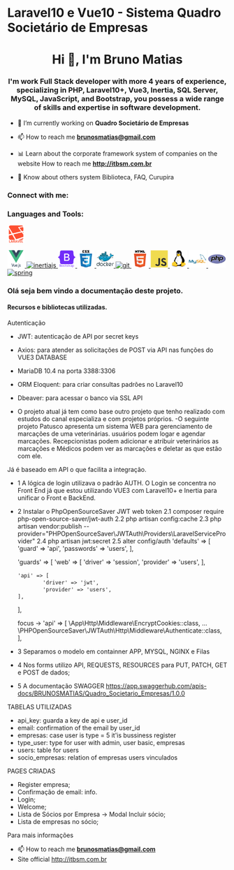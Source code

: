 
# Laravel10 e Vue10 - Sistema Quadro Societário de Empresas

<h1 align="center">Hi 👋, I'm Bruno Matias</h1>
<h3 align="center">I'm work Full Stack developer with more 4 years of experience, specializing in PHP, Laravel10+, Vue3, Inertia, SQL Server, MySQL, JavaScript, and Bootstrap, you possess a wide range of skills and expertise in software development.</h3>

- 🔭 I’m currently working on **Quadro Societário de Empresas**

- 📫 How to reach me **brunosmatias@gmail.com**

- 📊 Learn about the corporate framework system of companies on the website How to reach me **http://itbsm.com.br**

- 📄 Know about others system Biblioteca, FAQ, Curupira 

<h3 align="left">Connect with me:</h3>

<h3 align="left">Languages and Tools:</h3>
<a href="https://laravel.com/" target="_blank" rel="noreferrer"> <img src="https://raw.githubusercontent.com/devicons/devicon/master/icons/laravel/laravel-plain-wordmark.svg" alt="laravel" width="40" height="40"/></a>
<p align="left">
<a href="https://vuejs.org" target="_blank" rel="noreferrer"><img src="https://raw.githubusercontent.com/devicons/devicon/master/icons/vuejs/vuejs-original-wordmark.svg" alt="vuejs" width="40" height="40"/></a><a href="https://inertiajs.com" target="_blank" rel="noreferrer"> <img src="" alt="inertiajs" width="40" height="40"/> 
</a>
<a href="https://getbootstrap.com" target="_blank" rel="noreferrer"> <img src="https://raw.githubusercontent.com/devicons/devicon/master/icons/bootstrap/bootstrap-plain-wordmark.svg" alt="bootstrap" width="40" height="40"/> 
</a> 
<a href="https://www.w3schools.com/css/" target="_blank" rel="noreferrer"> <img src="https://raw.githubusercontent.com/devicons/devicon/master/icons/css3/css3-original-wordmark.svg" alt="css3" width="40" height="40"/> 
</a> 
<a href="https://www.docker.com/" target="_blank" rel="noreferrer"> <img src="https://raw.githubusercontent.com/devicons/devicon/master/icons/docker/docker-original-wordmark.svg" alt="docker" width="40" height="40"/> 
</a> 
<a href="https://git-scm.com/" target="_blank" rel="noreferrer"> <img src="https://www.vectorlogo.zone/logos/git-scm/git-scm-icon.svg" alt="git" width="40" height="40"/> </a> <a href="https://www.w3.org/html/" target="_blank" rel="noreferrer"> <img src="https://raw.githubusercontent.com/devicons/devicon/master/icons/html5/html5-original-wordmark.svg" alt="html5" width="40" height="40"/> </a> <a href="https://developer.mozilla.org/en-US/docs/Web/JavaScript" target="_blank" rel="noreferrer"> <img src="https://raw.githubusercontent.com/devicons/devicon/master/icons/javascript/javascript-original.svg" alt="javascript" width="40" height="40"/> 
</a>  
<a href="https://www.linux.org/" target="_blank" rel="noreferrer"> <img src="https://raw.githubusercontent.com/devicons/devicon/master/icons/linux/linux-original.svg" alt="linux" width="40" height="40"/> 
</a>  
<a href="https://www.mysql.com/" target="_blank" rel="noreferrer"> <img src="https://raw.githubusercontent.com/devicons/devicon/master/icons/mysql/mysql-original-wordmark.svg" alt="mysql" width="40" height="40"/> </a> <a href="https://www.php.net" target="_blank" rel="noreferrer"> <img src="https://raw.githubusercontent.com/devicons/devicon/master/icons/php/php-original.svg" alt="php" width="40" height="40"/> 
</a>  
<a href="https://spring.io/" target="_blank" rel="noreferrer"> <img src="https://www.vectorlogo.zone/logos/springio/springio-icon.svg" alt="spring" width="40" height="40"/> 
</a> 
</p>

<h3 >Olá seja bem vindo a documentação deste projeto.</h3>

<h4>Recursos e bibliotecas utilizadas.</h4>

Autenticação
- JWT: autenticação de API por secret keys
- Axios: para atender as solicitações de POST via API nas funções do VUE3
DATABASE
- MariaDB 10.4 na porta 3388:3306
- ORM Eloquent: para criar consultas padrões no Laravel10
- Dbeaver: para acessar o banco via SSL
API

- O projeto atual já tem como base outro projeto que tenho realizado com estudos do canal especializa e com projetos próprios.
-O seguinte projeto Patusco apresenta um sistema WEB para gerenciamento de marcações de uma veterinárias. usuários podem logar e agendar marcações. Recepcionistas podem adicionar e atribuir veterinários as marcações e Médicos podem ver as marcações e deletar as que estão com ele.

Já é baseado em API o que facilita a integração.

 - 1 A lógica de login utilizava o padrão AUTH. O Login se concentra no Front End já que estou utilizando VUE3 com Laravel10+ e Inertia para unificar o Front e BackEnd.
-   2 Instalar o PhpOpenSourceSaver JWT web token
    2.1 composer require php-open-source-saver/jwt-auth
    2.2  php artisan config:cache
    2.3 php artisan vendor:publish --provider="PHPOpenSourceSaver\JWTAuth\Providers\LaravelServiceProvider"
    2.4 php artisan jwt:secret
    2.5 alter config/auth
    'defaults' => [
        'guard' => 'api',
        'passwords' => 'users',
    ],


    'guards' => [
        'web' => [
            'driver' => 'session',
            'provider' => 'users',
        ],

        'api' => [
                'driver' => 'jwt',
                'provider' => 'users',
        ],

    ],

    focus
    ->
    'api' => [
        \App\Http\Middleware\EncryptCookies::class,
        ...
        \PHPOpenSourceSaver\JWTAuth\Http\Middleware\Authenticate::class,
    ],

-   3 Separamos o modelo em containner APP, MYSQL, NGINX e Filas
-   4 Nos forms utilizo API, REQUESTS, RESOURCES para PUT, PATCH, GET e POST de dados;
-   5 A documentação SWAGGER
    https://app.swaggerhub.com/apis-docs/BRUNOSMATIAS/Quadro_Societario_Empresas/1.0.0

TABELAS UTILIZADAS
-   api_key: guarda a key de api e user_id
-   email: confirmation of the email by user_id
-   empresas: case user is type = 5 it'is bussiness register
-   type_user: type for user with admin, user basic, empresas
-   users: table for users
-   socio_empresas: relation of empresas users vinculados

PAGES CRIADAS
- Register empresa;
- Confirmação de email: info.
- Login;
- Welcome;
- Lista de Sócios por Empresa -> Modal Incluir sócio;
- Lista de empresas no sócio;


Para mais informações 
- 📫 How to reach me **brunosmatias@gmail.com**
- Site official http://itbsm.com.br



